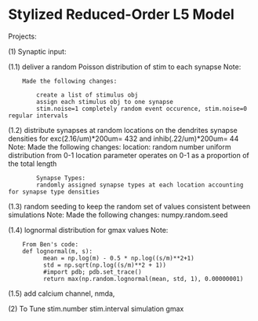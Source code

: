 # Stylized Reduced-Order L5 Model
 
Projects:

(1)	Synaptic input:

(1.1) deliver a random Poisson distribution of stim to each synapse
	Note: 

		Made the following changes:

			create a list of stimulus obj
			assign each stimulus obj to one synapse
			stim.noise=1 completely random event occurence, stim.noise=0 regular intervals

(1.2) distribute synapses at random locations on the dendrites
synapse densities for exc(2.16/um)*200um= 432 and inhib(.22/um)*200um= 44 
	Note: 
		Made the following changes:
			location:
			random number uniform distribution from 0-1
			location parameter operates on 0-1 as a proportion of the total length
			
			Synapse Types:
			randomly assigned synapse types at each location accounting for synapse type densities


(1.3) random seeding to keep the random set of values consistent between simulations
	Note:
		Made the following changes:
			numpy.random.seed


(1.4) lognormal distribution for gmax values
	Note:
	
		From Ben's code:
		def lognormal(m, s):
      		  mean = np.log(m) - 0.5 * np.log((s/m)**2+1)
      		  std = np.sqrt(np.log((s/m)**2 + 1))
      		  #import pdb; pdb.set_trace()
      		  return max(np.random.lognormal(mean, std, 1), 0.00000001)
(1.5) add calcium channel, nmda, 



(2) To Tune
		stim.number
		stim.interval
		simulation gmax
		


